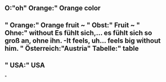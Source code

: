 O:"oh"
Orange:"
Orange color
-
"
Orange:"
Orange fruit
~
"
Obst:"
Fruit
~
"
Ohne:"
without
Es fühlt sich,... es fühlt sich so groß an, ohne ihn. -It feels, uh... feels big without him.
"
Österreich:"Austria"
Tabelle:"
table
-
"
USA:"
USA
-
"
